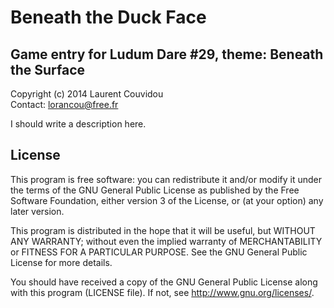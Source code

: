 Beneath the Duck Face
================================================================================

Game entry for Ludum Dare #29, theme: Beneath the Surface
--------------------------------------------------------------------------------

Copyright (c) 2014 Laurent Couvidou  
Contact: <lorancou@free.fr>

I should write a description here.

License
--------------------------------------------------------------------------------

This program is free software: you can redistribute it and/or modify it under the
terms of the GNU General Public License as published by the Free Software
Foundation, either version 3 of the License, or (at your option) any later
version.

This program is distributed in the hope that it will be useful, but WITHOUT ANY
WARRANTY; without even the implied warranty of MERCHANTABILITY or FITNESS FOR A
PARTICULAR PURPOSE.  See the GNU General Public License for more details.

You should have received a copy of the GNU General Public License along with this
program (LICENSE file). If not, see <http://www.gnu.org/licenses/>.
